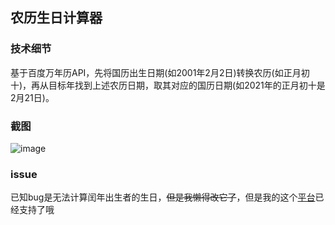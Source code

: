 ## 农历生日计算器

### 技术细节

基于百度万年历API，先将国历出生日期(如2001年2月2日)转换农历(如正月初十)，再从目标年找到上述农历日期，取其对应的国历日期(如2021年的正月初十是2月21日)。

### 截图

![image](https://user-images.githubusercontent.com/59782799/128169451-2a823c33-7375-4526-b1de-fe1df4f79c2f.png)

### issue

已知bug是无法计算闰年出生者的生日，~~但是我懒得改它了~~，但是我的这个[平台](http://birthday.a-mao.com)已经支持了哦

